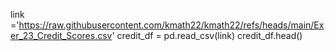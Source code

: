 link ='https://raw.githubusercontent.com/kmath22/kmath22/refs/heads/main/Exer_23_Credit_Scores.csv'
credit_df = pd.read_csv(link)
credit_df.head()
